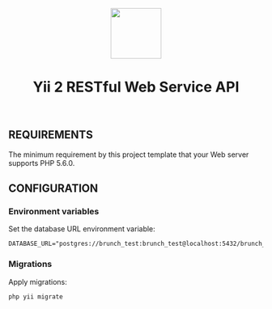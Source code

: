 <p align="center">
    <a href="https://github.com/yiisoft" target="_blank">
        <img src="https://avatars0.githubusercontent.com/u/993323" height="100px">
    </a>
    <h1 align="center">Yii 2 RESTful Web Service API</h1>
    <br>
</p>

## REQUIREMENTS

The minimum requirement by this project template that your Web server supports PHP 5.6.0.

## CONFIGURATION

### Environment variables

Set the database URL environment variable:

```
DATABASE_URL="postgres://brunch_test:brunch_test@localhost:5432/brunch_test"
```

### Migrations

Apply migrations:

```
php yii migrate
```
